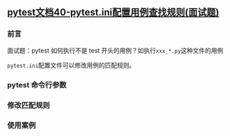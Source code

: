 ## [pytest文档40-pytest.ini配置用例查找规则(面试题)](https://mp.weixin.qq.com/s/ytpeEagysD2NrEAF4qpB3w)

### 前言

面试题：pytest 如何执行不是 test 开头的用例？如执行`xxx_*.py`这种文件的用例

`pytest.ini`配置文件可以修改用例的匹配规则。

### pytest 命令行参数

### 修改匹配规则

### 使用案例

